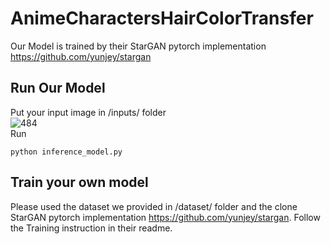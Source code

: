 # AnimeCharactersHairColorTransfer

Our Model is trained by their StarGAN pytorch implementation https://github.com/yunjey/stargan

## Run Our Model
Put your input image in /inputs/ folder<br>
![484](https://user-images.githubusercontent.com/49235533/219293677-b4d1ae76-4241-4b57-bd59-095ed139e45f.JPG)
<br>
Run
~~~
python inference_model.py
~~~
## Train your own model
Please used the dataset we provided in /dataset/ folder and the clone StarGAN pytorch implementation https://github.com/yunjey/stargan. Follow the Training instruction in their readme.
